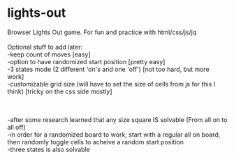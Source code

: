 lights-out
==========

Browser Lights Out game.  For fun and practice with html/css/js/jq
<br>
<br>
Optional stuff to add later:<br>
-keep count of moves [easy]<br>
-option to have randomized start position [pretty easy]<br>
-3 states mode (2 different 'on's and one 'off') [not too hard, but more work]<br>
-customizable grid size (will have to set the size of cells from js for this I think) [tricky on the css side mostly]<br>


<br>
<br>
-after some research learned that any size square IS solvable (From all on to all off)<br>
-in order for a randomized board to work, start with a regular all on board, then randomly toggle cells to acheive a random start position<br>
-three states is also solvable<br>

